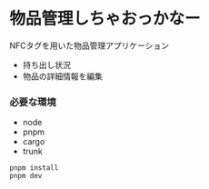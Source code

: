 # 物品管理しちゃおっかなー

NFCタグを用いた物品管理アプリケーション

- 持ち出し状況
- 物品の詳細情報を編集

### 必要な環境
- node
- pnpm
- cargo
- trunk


```
pnpm install
pnpm dev
```